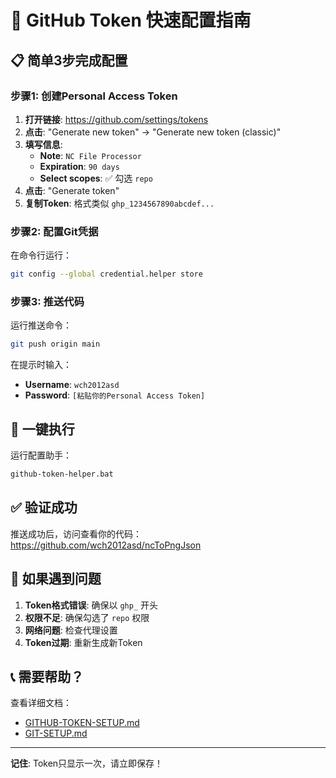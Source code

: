 # 🚀 GitHub Token 快速配置指南

## 📋 简单3步完成配置

### 步骤1: 创建Personal Access Token

1. **打开链接**: https://github.com/settings/tokens
2. **点击**: "Generate new token" → "Generate new token (classic)"
3. **填写信息**:
   - **Note**: `NC File Processor`
   - **Expiration**: `90 days`
   - **Select scopes**: ✅ 勾选 `repo`
4. **点击**: "Generate token"
5. **复制Token**: 格式类似 `ghp_1234567890abcdef...`

### 步骤2: 配置Git凭据

在命令行运行：
```bash
git config --global credential.helper store
```

### 步骤3: 推送代码

运行推送命令：
```bash
git push origin main
```

在提示时输入：
- **Username**: `wch2012asd`
- **Password**: `[粘贴你的Personal Access Token]`

## 🎯 一键执行

运行配置助手：
```bash
github-token-helper.bat
```

## ✅ 验证成功

推送成功后，访问查看你的代码：
https://github.com/wch2012asd/ncToPngJson

## 🔧 如果遇到问题

1. **Token格式错误**: 确保以 `ghp_` 开头
2. **权限不足**: 确保勾选了 `repo` 权限
3. **网络问题**: 检查代理设置
4. **Token过期**: 重新生成新Token

## 📞 需要帮助？

查看详细文档：
- [GITHUB-TOKEN-SETUP.md](GITHUB-TOKEN-SETUP.md)
- [GIT-SETUP.md](GIT-SETUP.md)

---

**记住**: Token只显示一次，请立即保存！